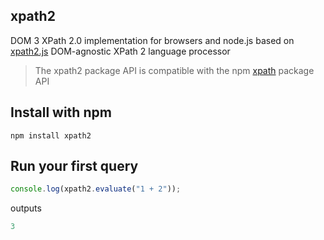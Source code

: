 ## xpath2
DOM 3 XPath 2.0 implementation for browsers and node.js based on [xpath2.js](https://www.npmjs.com/package/xpath2.js) DOM-agnostic XPath 2 language processor

> The xpath2 package API is compatible with the npm [xpath](https://www.npmjs.com/package/xpath) package API

## Install with npm

    npm install xpath2

## Run your first query
```js
console.log(xpath2.evaluate("1 + 2"));
```

outputs

```js
3
```
